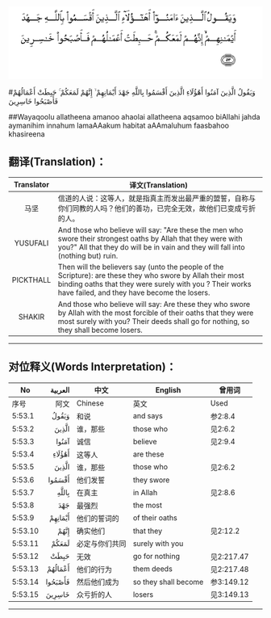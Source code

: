 ![005:053](images/005_053.gif)

#وَيَقُولُ الَّذِينَ آمَنُوا أَهَٰؤُلَاءِ الَّذِينَ أَقْسَمُوا بِاللَّهِ جَهْدَ أَيْمَانِهِمْ ۙ إِنَّهُمْ لَمَعَكُمْ ۚ حَبِطَتْ أَعْمَالُهُمْ فَأَصْبَحُوا خَاسِرِينَ 

##Wayaqoolu allatheena amanoo ahaolai allatheena aqsamoo biAllahi jahda aymanihim innahum lamaAAakum habitat aAAmaluhum faasbahoo khasireena 

## 翻译(Translation)：

| Translator | 译文(Translation)                                            |
| :--------: | ------------------------------------------------------------ |
|    马坚    | 信道的人说：这等人，就是指真主而发出最严重的盟誓，自称与你们同教的人吗？他们的善功，已完全无效，故他们已变成亏折的人。 |
|  YUSUFALI  | And those who believe will say: "Are these the men who swore their strongest oaths by Allah that they were with you?" All that they do will be in vain and they will fall into (nothing but) ruin. |
| PICKTHALL  | Then will the believers say (unto the people of the Scripture): are these they who swore by Allah their most binding oaths that they were surely with you ? Their works have failed, and they have become the losers. |
|   SHAKIR   | And those who believe will say: Are these they who swore by Allah with the most forcible of their oaths that they were most surely with you? Their deeds shall go for nothing, so they shall become losers. |

---

## 对位释义(Words Interpretation)：

| No   | العربية | 中文    | English | 曾用词 |
| ---- | ------: | ------- | ------- | ------ |
| 序号 |    阿文 | Chinese | 英文    | Used   |
| 5:53.1  | وَيَقُولُ   | 和说           | and says             | 参2:8.4    |
| 5:53.2  | الَّذِينَ   | 谁，那些       | those who            | 见2:6.2    |
| 5:53.3  | آمَنُوا   | 诚信           | believe              | 见2:9.4    |
| 5:53.4  | أَهَٰؤُلَاءِ  | 这等人         | are these            |            |
| 5:53.5  | الَّذِينَ   | 谁，那些       | those who            | 见2:6.2    |
| 5:53.6  | أَقْسَمُوا  | 他们发誓       | they swore           |            |
| 5:53.7  | بِاللَّهِ   | 在真主         | in Allah             | 见2:8.6    |
| 5:53.8  | جَهْدَ     | 最强烈         | the most             |            |
| 5:53.9  | أَيْمَانِهِمْ | 他们的誓词的   | of their oaths       |            |
| 5:53.10 | إِنَّهُمْ    | 确实他们       | that they            | 见2:12.2   |
| 5:53.11 | لَمَعَكُمْ   | 必定与你们共同 | surely with you      |            |
| 5:53.12 | حَبِطَتْ    | 无效           | go for nothing       | 见2:217.47 |
| 5:53.13 | أَعْمَالُهُمْ | 他们的行为     | them deeds           | 见2:217.48 |
| 5:53.14 | فَأَصْبَحُوا | 然后他们成为   | so they shall become | 参3:149.12 |
| 5:53.15 | خَاسِرِينَ  | 众亏折的人     | losers               | 见3:149.13 |

---
